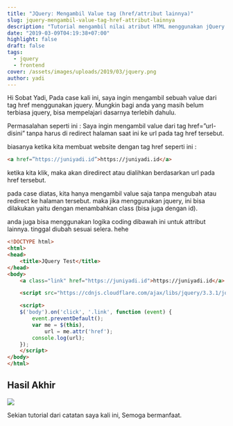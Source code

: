 ```yaml
---
title: "JQuery: Mengambil Value tag (href/attribut lainnya)"
slug: jquery-mengambil-value-tag-href-attribut-lainnya
description: "Tutorial mengambil nilai atribut HTML menggunakan jQuery dengan contoh kasus spesifik"
date: "2019-03-09T04:19:38+07:00"
highlight: false
draft: false
tags:
  - jquery
  - frontend
cover: /assets/images/uploads/2019/03/jquery.png
author: yadi
---
```


Hi Sobat Yadi, Pada case kali ini, saya ingin mengambil sebuah value dari tag href menggunakan jquery. Mungkin bagi anda yang masih belum terbiasa jquery, bisa mempelajari dasarnya terlebih dahulu.

Permasalahan seperti ini :
Saya ingin mengambil value dari tag href=”url-disini” tanpa harus di redirect halaman saat ini ke url pada tag href tersebut.

biasanya ketika kita membuat website dengan tag href seperti ini :

```html
<a href=”https://juniyadi.id”>https://juniyadi.id</a>
```

ketika kita klik, maka akan diredirect atau dialihkan berdasarkan url pada href tersebut.

pada case diatas, kita hanya mengambil value saja tanpa mengubah atau redirect ke halaman tersebut. maka jika menggunakan jquery, ini bisa dilakukan yaitu dengan menambahkan class (bisa juga dengan id).

anda juga bisa menggunakan logika coding dibawah ini untuk attribut lainnya. tinggal diubah sesuai selera. hehe

```html
<!DOCTYPE html>
<html>
<head>
	<title>JQuery Test</title>
</head>
<body>
	<a class="link" href="https://juniyadi.id">https://juniyadi.id</a>

	<script src="https://cdnjs.cloudflare.com/ajax/libs/jquery/3.3.1/jquery.min.js" integrity="sha256-FgpCb/KJQlLNfOu91ta32o/NMZxltwRo8QtmkMRdAu8=" crossorigin="anonymous"></script>

	<script>
	$('body').on('click', '.link', function (event) {
	    event.preventDefault();
	    var me = $(this),
	        url = me.attr('href');
	    console.log(url);    
	});
	</script>
</body>
</html>
```

## Hasil Akhir

![](/assets/images/uploads/2019/03/Selection_00938.png?w=610&ssl=1)

Sekian tutorial dari catatan saya kali ini, Semoga bermanfaat.
